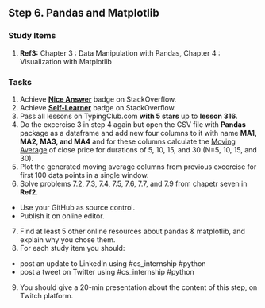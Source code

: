 ## Step 6. Pandas and Matplotlib

### Study Items
  1. **Ref3:** Chapter 3 : Data Manipulation with Pandas, Chapter 4 : Visualization with Matplotlib

### Tasks

 1. Achieve [**Nice Answer**](https://stackoverflow.com/help/badges/23/nice-answer) badge on StackOverflow.
 2. Achieve [**Self-Learner**](https://stackoverflow.com/help/badges/14/self-learner) badge on StackOverflow.
 3. Pass all lessons on TypingClub.com **with 5 stars** up to **lesson 316**.
 4. Do the excercise 3 in step 4 again but open the CSV file with **Pandas** package as a dataframe and add new four columns to it with name **MA1, MA2, MA3, and MA4** and for these columns calculate the [Moving Average](https://en.wikipedia.org/wiki/Moving_average) of close price for durations of 5, 10, 15, and 30 (N=5, 10, 15, and 30).
 5. Plot the generated moving average columns from previous excercise for first 100 data points in a single window.
 6. Solve problems 7.2, 7.3, 7.4, 7.5, 7.6, 7.7, and 7.9 from chapetr seven in **Ref2**.
 
   - Use your GitHub as source control.
   - Publish it on online editor.
   
 7. Find at least 5 other online resources about pandas & matplotlib, and explain why you chose them.
 8. For each study item you should:  
 
   - post an update to LinkedIn using #cs_internship #python  
   - post a tweet on Twitter using #cs_internship #python
     
 9. You should give a 20-min presentation about the content of this step, on Twitch platform.
